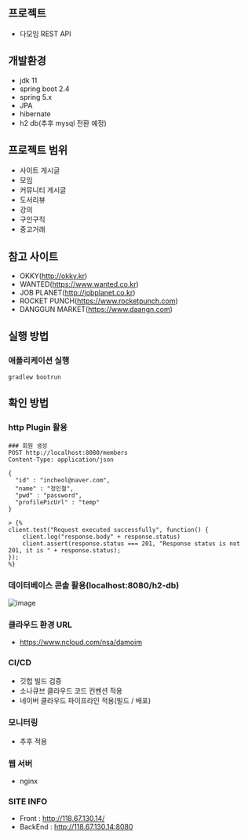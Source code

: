 ## 프로젝트
- 다모임 REST API

## 개발환경
- jdk 11
- spring boot 2.4
- spring 5.x
- JPA
- hibernate
- h2 db(추후 mysql 전환 예정) 

## 프로젝트 범위
- 사이트 게시글
- 모임
- 커뮤니티 게시글
- 도서리뷰
- 강의
- 구인구직
- 중고거래

## 참고 사이트
- OKKY(http://okky.kr)
- WANTED(https://www.wanted.co.kr)
- JOB PLANET(http://jobplanet.co.kr)
- ROCKET PUNCH(https://www.rocketpunch.com)
- DANGGUN MARKET(https://www.daangn.com)


## 실행 방법

### 애플리케이션 실행

```
gradlew bootrun
```

## 확인 방법
### http Plugin 활용
```
### 회원 생성
POST http://localhost:8080/members
Content-Type: application/json

{
  "id" : "incheol@naver.com",
  "name" : "정인철",
  "pwd" : "password",
  "profilePicUrl" : "temp"
}

> {%
client.test("Request executed successfully", function() {
    client.log("response.body" + response.status)
    client.assert(response.status === 201, "Response status is not 201, it is " + response.status);
});
%}

```

### 데이터베이스 콘솔 활용(localhost:8080/h2-db)
![image](https://user-images.githubusercontent.com/2491418/99860795-7b358480-2bd7-11eb-916b-ffbd9b665ce8.png)

### 클라우드 환경 URL
- https://www.ncloud.com/nsa/damoim

### CI/CD 
- 깃헙 빌드 검증
- 소나큐브 클라우드 코드 컨벤션 적용
- 네이버 클라우드 파이프라인 적용(빌드 / 배포)

### 모니터링
- 추후 적용

### 웹 서버
- nginx

### SITE INFO
- Front : http://118.67.130.14/
- BackEnd : http://118.67.130.14:8080
